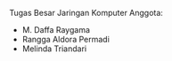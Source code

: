 Tugas Besar Jaringan Komputer
Anggota:
- M. Daffa Raygama
- Rangga Aldora Permadi
- Melinda Triandari
